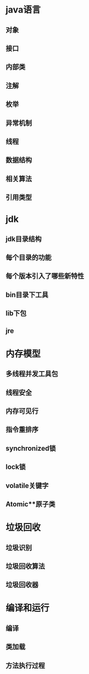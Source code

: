 # java语言
## 对象
## 接口 
## 内部类 
## 注解
## 枚举
## 异常机制
## 线程
## 数据结构
## 相关算法
## 引用类型

# jdk
## jdk目录结构
## 每个目录的功能
## 每个版本引入了哪些新特性
## bin目录下工具
## lib下包
## jre

# 内存模型
## 多线程并发工具包
## 线程安全
## 内存可见行
## 指令重排序
## synchronized锁
## lock锁
## volatile关键字
## Atomic**原子类

# 垃圾回收
## 垃圾识别
## 垃圾回收算法
## 垃圾回收器

# 编译和运行 
## 编译
## 类加载
## 方法执行过程



